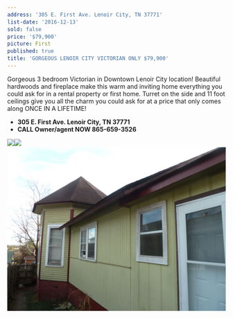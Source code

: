 ```yaml
---
address: '305 E. First Ave. Lenoir City, TN 37771'
list-date: '2016-12-13'
sold: false
price: '$79,900'
picture: First
published: true
title: 'GORGEOUS LENOIR CITY VICTORIAN ONLY $79,900'
---
```



Gorgeous 3 bedroom Victorian in Downtown Lenoir City location! Beautiful hardwoods and fireplace make this warm and inviting home everything you could ask for in a rental property or first home. Turret on the side and 11 foot ceilings give you all the charm you could ask for at a price that only comes along ONCE IN A LIFETIME!

* **305 E. First Ave. Lenoir City, TN 37771**
* **CALL Owner/agent NOW 865-659-3526**

![](/uploads/versions/p1480593---x----4000-3000x---.JPG)![](/uploads/versions/p1480597---x----4000-3000x---.JPG)![](/uploads/versions/p1480600---x----4000-3000x---.JPG)